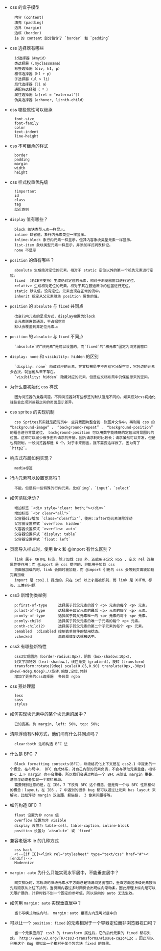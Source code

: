 - css 的盒子模型

        内容 (content)
        填充 (padding)
        边界 (margin)
        边框 (border)
        ie 的 content 部分包含了 `border` 和 `padding`

- css 选择器有哪些

        id选择器（#myid）
        类选择器（.myclassname）
        标签选择器（div, h1, p）
        相邻选择器（h1 + p）
        子选择器（ul > li）
        后代选择器（li a）
        通配符选择器（ * ）
        属性选择器（a[rel = "external"]）
        伪类选择器（a:hover, li:nth-child）

- css 哪些属性可以继承

        font-size
        font-family
        color
        text-indent
        line-height

- css 不可继承的样式

        border
        padding
        margin
        width
        height

- css 样式权重优先级

        !important
        id
        class
        tag
        就近原则

- `display` 值有哪些？

        block 象块类型元素一样显示。
        inline 缺省值。象行内元素类型一样显示。
        inline-block 象行内元素一样显示，但其内容象块类型元素一样显示。
        list-item 象块类型元素一样显示，并添加样式列表标记。
        none 不显示

- `position` 的值有哪些？

        absolute 生成绝对定位的元素，相对于 static 定位以外的第一个祖先元素进行定位。
        fixed （老IE不支持）生成绝对定位的元素，相对于浏览器窗口进行定位。
        relative 生成相对定位的元素，相对于其在普通流中的位置进行定位。
        static 默认值。没有定位，元素出现在正常的流中。
        inherit 规定从父元素继承 position 属性的值。

- `position` 的 `absolute` 与 `fixed` 共同点

        改变行内元素的呈现方式，display被置为block
        让元素脱离普通流，不占据空间
        默认会覆盖到非定位元素上

- `position` 的 `absolute` 与 `fixed` 不同点

        `absolute`的”根元素“是可以设置的，而`fixed`的”根元素“固定为浏览器窗口

- `display: none` 和 `visibility: hidden` 的区别

        `display: none` 隐藏对应的元素，在文档布局中不再给它分配空间，它各边的元素会合拢，就当他从来不存在。
        `visibility: hidden` 隐藏对应的元素，但是在文档布局中仍保留原来的空间。

- 为什么要初始化 css 样式

        因为浏览器的兼容问题，不同浏览器对有些标签的默认值是不同的，如果没对css初始化往往会出现浏览器之间的页面显示差异。

- css sprites 的实现机制

        css Sprites其实就是把网页中一些背景图片整合到一张图片文件中，再利用 css 的 “background-image” ， “background-repeat” ， “background-position” 的组合进行背景定位， background-position 可以用数字能精确的定位出背景图片的位置。这样可以减少很多图片请求的开销，因为请求耗时比较长；请求虽然可以并发，但是也有限制，一般浏览器都是 6 个。对于未来而言，就不需要这样做了，因为有了 `http2`。

- 响应式布局如何实现？

        media标签

- 行内元素可以设置宽高吗？

        不能，但是有一些特殊的行内元素，比如`img`，`input`，`select`

- 如何清除浮动？

        增加标签 `<div style="clear: both;"></div>`
        增加标签 `<br clear="all">`
        父容器div增加 `class="clearfix"`，使用::after伪元素清除浮动
        父容器设置样式 `overflow: hidden`
        父容器设置样式 `overflow: auto`
        父容器设置样式 `display: table`
        父容器设置样式 `float: left`

- 页面导入样式时，使用 link 和 @import 有什么区别？

        link 属于 XHTML 标签，除了加载 css 外，还能用于定义 RSS , 定义 rel 连接属性等作用；而 @import 是 css 提供的，只能用于加载 css
        页面被加载的时，link 会同时被加载，而 @import 引用的 css 会等到页面被加载完再加载
        import 是 css2.1 提出的，只在 ie5 以上才能被识别，而 link 是 XHTML 标签，无兼容问题

- css3 新增伪类举例

        p:first-of-type     选择属于其父元素的首个 <p> 元素的每个 <p> 元素。
        p:last-of-type      选择属于其父元素的最后 <p> 元素的每个 <p> 元素。
        p:only-of-type      选择属于其父元素唯一的 <p> 元素的每个 <p> 元素。
        p:only-child        选择属于其父元素的唯一子元素的每个 <p> 元素。
        p:nth-child(2)      选择属于其父元素的第二个子元素的每个 <p> 元素。
        :enabled  :disabled 控制表单控件的禁用状态。
        :checked            单选框或复选框被选中。

- css3 有哪些新特性

        css3实现圆角（border-radius:8px），阴影（box-shadow:10px），
        对文字加特效（text-shadow、），线性渐变（gradient），旋转（transform）
        transform:rotate(9deg) scale(0.85,0.90) translate(0px,-30px) skew(-9deg,0deg);//旋转,缩放,定位,倾斜
        增加了更多的css选择器  多背景 rgba

- css 预处理器

        less
        sass
        stylus

- 如何实现块元素中的某个块元素的居中？

        已知宽高，负 margin, left: 50%, top: 50%;

- 清除浮动有N种方式，他们间有什么共同点吗？

        clear:both 法和构造 BFC 法

- 什么是 BFC ？

        Block formatting contexts(BFC)，块级格式化上下文是在 css2.1 中提出的一个概念，在布局中， BFC 自成体系，对自己内部的元素负责，不会与浮动元素重叠，相邻 BFC 上下 margin 也不会重叠。所以我们会通过构造一个 BFC 来防止 margin 重叠，清除浮动或者实现一个双栏布局。
        需要特别注意的是，在 IE6，7 下没有 BFC 这个概念，但是有一个与 BFC 性质相似的概念：layout。在 IE6 ，7 中遇到的很多 bug 都可以通过让元素 has layout 来解决，比如浮动 margin 双边距，躲猫猫， 3 像素间距等等。

- 如何构造 BFC ？

        float 设置为非 none 值
        overflow 设置为非 visible
        display 设置为 table-cell，table-caption，inline-block
        position 设置为 `absolute` 或 `fixed`

- 兼容老版本 ie 的几种方式

        css hack
        <!--[if IE]><link rel="stylesheet" type="text/css" href="#"><![endif]-->
        Modernizr

- `margin: auto` 为什么只能实现水平居中，不能垂直居中？

        网页排版时，常规流的块级元素水平方向总是铺满浏览器窗口，垂直方向各块级元素按照先后顺序从上往下排列，当页面内容过多时网页会出现纵向滚动条，因此原理上纵向是可以无限扩展的，计算时找不到一个固定的参考值，所以纵向的 auto 无法生效。

- 如何用 `margin: auto` 实现垂直居中？

        当书写模式为纵向时， margin：auto 垂直方向是可以居中的

- 可以让一个 `position: fixed` 的元素相对于一个容器定位而非浏览器视口吗？

        当一个元素应用了 css3 的 transform 属性后，它的后代元素的 fixed 都将失效。 http://www.w3.org/TR/css3-transforms/#issue-ca2c412c 。因此可以利用这个 Bug 模拟出一个相对于某个包含块 fixed 的效果。
